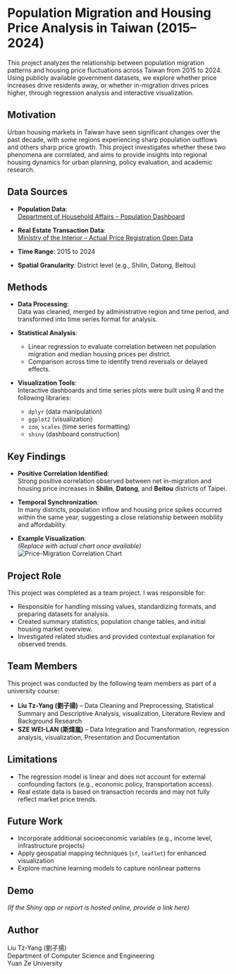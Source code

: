 # Population Migration and Housing Price Analysis in Taiwan (2015–2024)

This project analyzes the relationship between population migration patterns and housing price fluctuations across Taiwan from 2015 to 2024. Using publicly available government datasets, we explore whether price increases drive residents away, or whether in-migration drives prices higher, through regression analysis and interactive visualization.

## Motivation

Urban housing markets in Taiwan have seen significant changes over the past decade, with some regions experiencing sharp population outflows and others sharp price growth. This project investigates whether these two phenomena are correlated, and aims to provide insights into regional housing dynamics for urban planning, policy evaluation, and academic research.

## Data Sources

- **Population Data**:  
  [Department of Household Affairs – Population Dashboard](https://gis.ris.gov.tw/dashboard.html?key=E01)

- **Real Estate Transaction Data**:  
  [Ministry of the Interior – Actual Price Registration Open Data](https://plvr.land.moi.gov.tw/DownloadOpenData)

- **Time Range**: 2015 to 2024  
- **Spatial Granularity**: District level (e.g., Shilin, Datong, Beitou)

## Methods

- **Data Processing**:  
  Data was cleaned, merged by administrative region and time period, and transformed into time series format for analysis.

- **Statistical Analysis**:
  - Linear regression to evaluate correlation between net population migration and median housing prices per district.
  - Comparison across time to identify trend reversals or delayed effects.

- **Visualization Tools**:  
  Interactive dashboards and time series plots were built using R and the following libraries:
  - `dplyr` (data manipulation)
  - `ggplot2` (visualization)
  - `zoo`, `scales` (time series formatting)
  - `shiny` (dashboard construction)

## Key Findings

- **Positive Correlation Identified**:  
  Strong positive correlation observed between net in-migration and housing price increases in **Shilin**, **Datong**, and **Beitou** districts of Taipei.

- **Temporal Synchronization**:  
  In many districts, population inflow and housing price spikes occurred within the same year, suggesting a close relationship between mobility and affordability.

- **Example Visualization**:  
  *(Replace with actual chart once available)*  
  ![Price-Migration Correlation Chart](assets/correlation_plot_shilin.png)

## Project Role

This project was completed as a team project. I was responsible for:

- Responsible for handling missing values, standardizing formats, and preparing datasets for analysis.
- Created summary statistics, population change tables, and initial housing market overview.
- Investigated related studies and provided contextual explanation for observed trends.

## Team Members

This project was conducted by the following team members as part of a university course:

- **Liu Tz-Yang (劉子揚)** – Data Cleaning and Preprocessing, Statistical Summary and Descriptive Analysis, visualization, Literature Review and Background Research 
- **SZE WEI-LAN (斯煒嵐)** – Data Integration and Transformation, regression analysis, visualization, Presentation and Documentation 
<!-- You can expand or simplify this list depending on your preferences and their consent -->

## Limitations

- The regression model is linear and does not account for external confounding factors (e.g., economic policy, transportation access).
- Real estate data is based on transaction records and may not fully reflect market price trends.

## Future Work

- Incorporate additional socioeconomic variables (e.g., income level, infrastructure projects)
- Apply geospatial mapping techniques (`sf`, `leaflet`) for enhanced visualization
- Explore machine learning models to capture nonlinear patterns

## Demo

*(If the Shiny app or report is hosted online, provide a link here)*

## Author

Liu Tz-Yang (劉子揚)  
Department of Computer Science and Engineering  
Yuan Ze University
